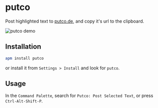 # putco

Post highlighted text to [putco.de][1], and copy it's url to the clipboard.

![putco demo][2]


## Installation

```bash
apm install putco
```

or install it from `Settings > Install` and look for `putco`.


## Usage

In the `Command Palette`, search for `Putco: Post Selected Text`, or press
`Ctrl-Alt-Shift-P`.


[1]: http://putco.de/
[2]: https://cloud.githubusercontent.com/assets/1428598/15090296/550cfbf0-1456-11e6-860f-62e5c7d3f24b.gif

